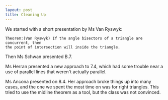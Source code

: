```yaml
---
layout: post
title: Cleaning Up
---
```


We started with a short presentation by Ms Van Ryswyk:

    Theorem:(Van Ryswyk) If the angle bisectors of a triangle are concurrent, then
    the point of intersection will inside the triangle.

Then Ms Schwan presented B.7.

Ms Herran presented a new approach to 7.4, which had some trouble near a use of
parallel lines that weren't actually parallel.

Ms Ancona presented on 8.4. Her approach broke things up into many cases, and the
one we spent the most time on was for right triangles. This tried to use the
midline theorem as a tool, but the class was not convinced.
